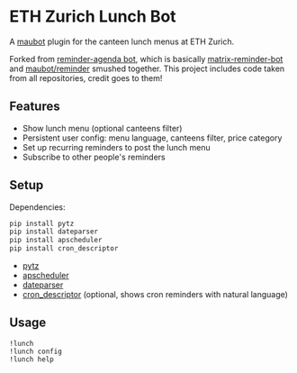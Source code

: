 # ETH Zurich Lunch Bot

A [maubot](https://github.com/maubot/maubot) plugin for the canteen lunch menus at ETH Zurich.

Forked from [reminder-agenda bot](https://github.com/MxMarx/reminder), which is
basically [matrix-reminder-bot](https://github.com/anoadragon453/matrix-reminder-bot/tree/master) and [maubot/reminder](https://github.com/maubot/reminder) smushed together. This project includes code taken from all repositories, credit goes to them!

## Features

* Show lunch menu (optional canteens filter)
* Persistent user config: menu language, canteens filter, price category
* Set up recurring reminders to post the lunch menu
* Subscribe to other people's reminders

## Setup

Dependencies:

```bash
pip install pytz
pip install dateparser
pip install apscheduler
pip install cron_descriptor
```

* [pytz](https://pypi.org/project/pytz/)
* [apscheduler](https://github.com/agronholm/apscheduler)
* [dateparser](https://github.com/scrapinghub/dateparser)
* [cron_descriptor](https://github.com/Salamek/cron-descriptor) (optional, shows cron reminders with natural language)

## Usage

```
!lunch
!lunch config
!lunch help
```
